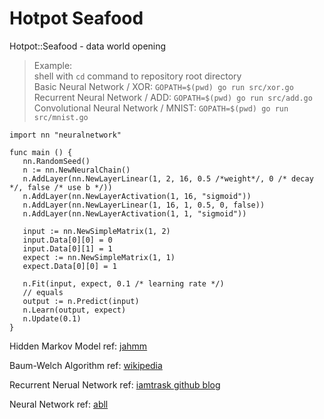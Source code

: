 # Hotpot Seafood
Hotpot::Seafood - data world opening

> Example:<br/>
> shell with `cd` command to repository root directory<br/>
> Basic Neural Network / XOR: `GOPATH=$(pwd) go run src/xor.go`<br/>
> Recurrent Neural Network / ADD: `GOPATH=$(pwd) go run src/add.go`<br/>
> Convolutional Neural Network / MNIST: `GOPATH=$(pwd) go run src/mnist.go`<br/>

```golang
import nn "neuralnetwork"

func main () {
   nn.RandomSeed()
   n := nn.NewNeuralChain()
   n.AddLayer(nn.NewLayerLinear(1, 2, 16, 0.5 /*weight*/, 0 /* decay */, false /* use b */))
   n.AddLayer(nn.NewLayerActivation(1, 16, "sigmoid"))
   n.AddLayer(nn.NewLayerLinear(1, 16, 1, 0.5, 0, false))
   n.AddLayer(nn.NewLayerActivation(1, 1, "sigmoid"))

   input := nn.NewSimpleMatrix(1, 2)
   input.Data[0][0] = 0
   input.Data[0][1] = 1
   expect := nn.NewSimpleMatrix(1, 1)
   expect.Data[0][0] = 1

   n.Fit(input, expect, 0.1 /* learning rate */)
   // equals
   output := n.Predict(input)
   n.Learn(output, expect)
   n.Update(0.1)
}
```

Hidden Markov Model ref: [jahmm](https://github.com/KommuSoft/jahmm)

Baum-Welch Algorithm ref: [wikipedia](https://en.wikipedia.org/wiki/Baum%E2%80%93Welch_algorithm)

Recurrent Nerual Network ref: [iamtrask github blog](https://iamtrask.github.io/2015/11/15/anyone-can-code-lstm)

Neural Network ref: [abll](http://people.compute.dtu.dk/~abll/blog/simple_cnn/)
